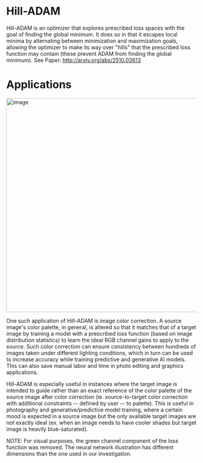 # Hill-ADAM
Hill-ADAM is an optimizer that explores prescribed loss spaces with the goal of finding the global minimum. It does so in that it escapes local minima by alternating between minimization and maximization goals, allowing the optimizer to make its way over "hills" that the prescribed loss function may contain (these prevent ADAM from finding the global minimum). See Paper: http://arxiv.org/abs/2510.03613

# Applications
<img width="1187" height="565" alt="image" src="https://github.com/user-attachments/assets/c7508886-30b7-4eb0-9621-a9a345f71fda" />

One such application of Hill-ADAM is image color correction. A source image's color palette, in general, is altered so that it matches that of a target image by training a model with a prescribed loss function (based on image distribution statistics) to learn the ideal RGB channel gains to apply to the source. Such color correction can ensure consistency between hundreds of images taken under different lighting conditions, which in turn can be used to increase accuracy while training predictive and generative AI models. This can also save manual labor and time in photo editing and graphics applications. 

Hill-ADAM is especially useful in instances where the target image is intended to guide rather than an exact reference of the color palette of the source image after color correction (ie. source-to-target color correction with additional constraints -- defined by user -- to palette). This is useful in photography and generative/predictive model training, where a certain mood is expected in a source image but the only available target images are not exactly ideal (ex. when an image needs to have cooler shades but target image is heavily blue-saturated).

NOTE: For visual purposes, the green channel component of the loss function was removed. The neural network illustration has different dimensions than the one used in our investigation.



